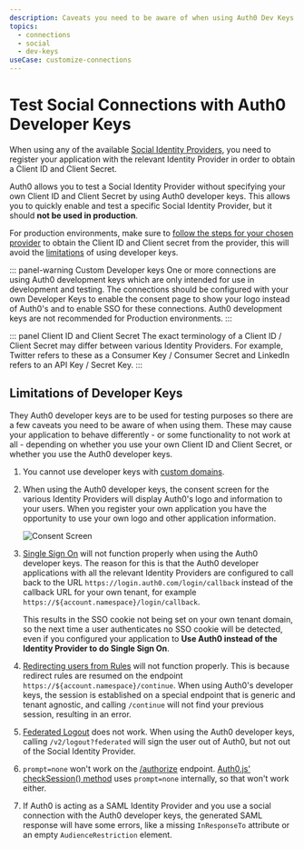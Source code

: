```yaml
---
description: Caveats you need to be aware of when using Auth0 Dev Keys for social providers.
topics:
  - connections
  - social
  - dev-keys
useCase: customize-connections
---
```


# Test Social Connections with Auth0 Developer Keys

When using any of the available [Social Identity Providers](/identityproviders#social), you need to register your application with the relevant Identity Provider in order to obtain a Client ID and Client Secret.

Auth0 allows you to test a Social Identity Provider without specifying your own Client ID and Client Secret by using Auth0 developer keys. This allows you to quickly enable and test a specific Social Identity Provider, but it should **not be used in production**.

For production environments, make sure to [follow the steps for your chosen provider](/identityproviders) to obtain the Client ID and Client secret from the provider, this will avoid the [limitations](#limitations-of-developer-keys) of using developer keys.

::: panel-warning Custom Developer keys
One or more connections are using Auth0 development keys which are only intended for use in development and testing. The connections should be configured with your own Developer Keys to enable the consent page to show your logo instead of Auth0's and to enable SSO for these connections. Auth0 development keys are not recommended for Production environments.
:::

::: panel Client ID and Client Secret
The exact terminology of a Client ID / Client Secret may differ between various Identity Providers. For example, Twitter refers to these as a Consumer Key / Consumer Secret and LinkedIn refers to an API Key / Secret Key.
:::

## Limitations of Developer Keys

They Auth0 developer keys are to be used for testing purposes so there are a few caveats you need to be aware of when using them. These may cause your application to behave differently - or some functionality to not work at all - depending on whether you use your own Client ID and Client Secret, or whether you use the Auth0 developer keys.

1. You cannot use developer keys with [custom domains](/custom-domains).

1. When using the Auth0 developer keys, the consent screen for the various Identity Providers will display Auth0's logo and information to your users. When you register your own application you have the opportunity to use your own logo and other application information.

    ![Consent Screen](/media/articles/connections/social/devkeys/consent-screen.png)

2. [Single Sign On](/sso) will not function properly when using the Auth0 developer keys. The reason for this is that the Auth0 developer applications with all the relevant Identity Providers are configured to call back to the URL `https://login.auth0.com/login/callback` instead of the callback URL for your own tenant, for example `https://${account.namespace}/login/callback`.

    This results in the SSO cookie not being set on your own tenant domain, so the next time a user authenticates no SSO cookie will be detected, even if you configured your application to **Use Auth0 instead of the Identity Provider to do Single Sign On**.

3. [Redirecting users from Rules](/rules/redirect) will not function properly. This is because redirect rules are resumed on the endpoint `https://${account.namespace}/continue`. When using Auth0's developer keys, the session is established on a special endpoint that is generic and tenant agnostic, and calling `/continue` will not find your previous session, resulting in an error.

4. [Federated Logout](/logout#log-out-a-user) does not work. When using the Auth0 developer keys, calling `/v2/logout?federated` will sign the user out of Auth0, but not out of the Social Identity Provider.

5. `prompt=none` won't work on the [/authorize](/api/authentication/reference#social) endpoint. [Auth0.js' checkSession() method](/libraries/auth0js#using-checksession-to-acquire-new-tokens) uses `prompt=none` internally, so that won't work either.

6. If Auth0 is acting as a SAML Identity Provider and you use a social connection with the Auth0 developer keys, the generated SAML response will have some errors, like a missing `InResponseTo` attribute or an empty `AudienceRestriction` element.
